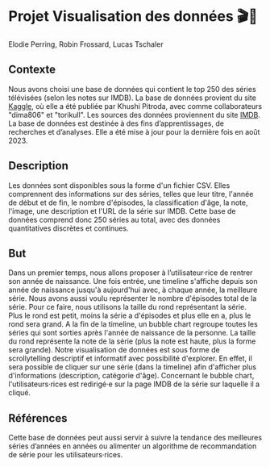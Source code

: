 # Projet Visualisation des données 🎬🍿
Elodie Perring, Robin Frossard, Lucas Tschaler

## Contexte
Nous avons choisi une base de données qui contient le top 250 des séries télévisées (selon les notes sur IMDB). La base de données provient du site [Kaggle](https://www.kaggle.com/datasets/khushipitroda/imdb-top-250-tv-shows), où elle a été publiée par Khushi Pitroda, avec comme collaborateurs "dima806" et "torikull". Les sources des données proviennent du site [IMDB](https://www.imdb.com/). La base de données est destinée à des fins d’apprentissages, de recherches et d’analyses. Elle a été mise à jour pour la dernière fois en août 2023.

## Description
Les données sont disponibles sous la forme d'un fichier CSV. Elles comprennent des informations sur des séries, telles que leur titre, l'année de début et de fin, le nombre d'épisodes, la classification d'âge, la note, l'image, une description et l'URL de la série sur IMDB. Cette base de données comprend donc 250 séries au total, avec des données quantitatives discrètes et continues.

## But
Dans un premier temps, nous allons proposer à l’utilisateur·rice de rentrer son année de naissance. Une fois entrée, une timeline s'affiche depuis son année de naissance jusqu'à aujourd'hui avec, à chaque année, la meilleure série. Nous avons aussi voulu représenter le nombre d'épisodes total de la série. Pour ce faire, nous utilisons la taille du rond représentant la série. Plus le rond est petit, moins la série a d'épisodes et plus elle en a, plus le rond sera grand. A la fin de la timeline, un bubble chart regroupe toutes les séries qui sont sorties après l'année de naissance de la personne. La taille du rond représente la note de la série (plus la note est haute, plus la forme sera grande). Notre visualisation de données est sous forme de scrollytelling descriptif et informatif avec possibilité d'explorer. En effet, il sera possible de cliquer sur une série (dans la timeline) afin d'afficher plus d'informations (description, catégorie d'âge). Concernant le bubble chart, l'utilisateurs·rices est redirigé·e sur la page IMDB de la série sur laquelle il a cliqué.
 
## Références
Cette base de données peut aussi servir à suivre la tendance des meilleures séries d’années en années ou alimenter un algorithme de recommandation de série pour les utilisateurs·rices.
